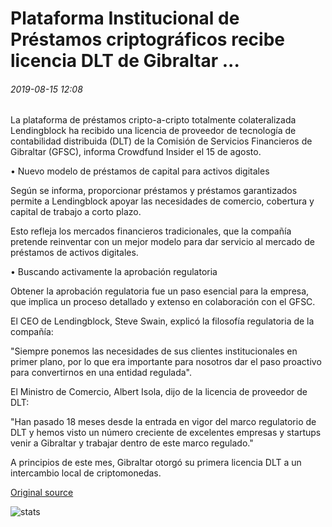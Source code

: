 # Plataforma Institucional de Préstamos criptográficos recibe licencia DLT de Gibraltar ...

###### 2019-08-15 12:08

La plataforma de préstamos cripto-a-cripto totalmente colateralizada Lendingblock ha recibido una licencia de proveedor de tecnología de contabilidad distribuida (DLT) de la Comisión de Servicios Financieros de Gibraltar (GFSC), informa Crowdfund Insider el 15 de agosto.

• Nuevo modelo de préstamos de capital para activos digitales

Según se informa, proporcionar préstamos y préstamos garantizados permite a Lendingblock apoyar las necesidades de comercio, cobertura y capital de trabajo a corto plazo.

Esto refleja los mercados financieros tradicionales, que la compañía pretende reinventar con un mejor modelo para dar servicio al mercado de préstamos de activos digitales.

• Buscando activamente la aprobación regulatoria

Obtener la aprobación regulatoria fue un paso esencial para la empresa, que implica un proceso detallado y extenso en colaboración con el GFSC.

El CEO de Lendingblock, Steve Swain, explicó la filosofía regulatoria de la compañía:

"Siempre ponemos las necesidades de sus clientes institucionales en primer plano, por lo que era importante para nosotros dar el paso proactivo para convertirnos en una entidad regulada".

El Ministro de Comercio, Albert Isola, dijo de la licencia de proveedor de DLT:

"Han pasado 18 meses desde la entrada en vigor del marco regulatorio de DLT y hemos visto un número creciente de excelentes empresas y startups venir a Gibraltar y trabajar dentro de este marco regulado."

A principios de este mes, Gibraltar otorgó su primera licencia DLT a un intercambio local de criptomonedas.

[Original source](https://cointelegraph.com/news/institutional-crypto-lending-platform-receives-gibraltar-dlt-license)

![stats](https://c.statcounter.com/11760860/0/a89fa40b/1/ "stats")